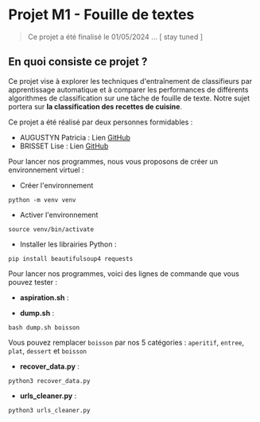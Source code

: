 # Projet M1 - Fouille de textes

> Ce projet a été finalisé le 01/05/2024 ... [ stay tuned ]

## En quoi consiste ce projet ?

Ce projet vise à explorer les techniques d'entraînement de classifieurs par apprentissage automatique et à comparer les performances de différents algorithmes de classification sur une tâche de fouille de texte. Notre sujet portera sur **la classification des recettes de cuisine**.

Ce projet a été réalisé par deux personnes formidables : 
- AUGUSTYN Patricia : Lien [GitHub](https://github.com/PatriciaAugustyn)
- BRISSET Lise : Lien [GitHub](https://github.com/Lise-Brisset)


Pour lancer nos programmes, nous vous proposons de créer un environnement virtuel :

- Créer l'environnement
```
python -m venv venv
```
- Activer l'environnement
```
source venv/bin/activate
```
- Installer les librairies Python :
```
pip install beautifulsoup4 requests
```

Pour lancer nos programmes, voici des lignes de commande que vous pouvez tester :

- **aspiration.sh** :

- **dump.sh** :
```
bash dump.sh boisson
```

Vous pouvez remplacer `boisson` par nos 5 catégories : `aperitif`, `entree`, `plat`, `dessert` et `boisson`

- **recover_data.py** :
```
python3 recover_data.py
```

- **urls_cleaner.py** :
```
python3 urls_cleaner.py
```
